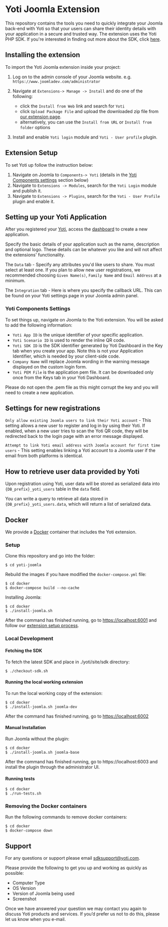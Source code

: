 # Yoti Joomla Extension

This repository contains the tools you need to quickly integrate your Joomla back-end with Yoti so that your users can share their identity details with your application in a secure and trusted way. The extension uses the Yoti PHP SDK. If you're interested in finding out more about the SDK, click [here](https://github.com/getyoti/yoti-php-sdk).

## Installing the extension

To import the Yoti Joomla extension inside your project:

1. Log on to the admin console of your Joomla website. e.g. `https://www.joomladev.com/administrator`
2. Navigate at `Extensions-> Manage -> Install` and do one of the following:

    * click the `Install from Web` link and search for `Yoti`
    * click `Upload Package File` and upload the downloaded zip file from [our extension page](https://extensions.joomla.org/extensions/extension/access-a-security/yoti/).
    * alternatively, you can use the `Install from URL` or `Install from folder` options

3. Install and enable `Yoti login` module and `Yoti - User profile` plugin.

## Extension Setup

To set Yoti up follow the instruction below:

1. Navigate on Joomla to `Components-> Yoti` (details in the [Yoti Components settings](#yoti-components-settings) section below)
2. Navigate to `Extensions -> Modules`, search for the `Yoti Login` module and publish it.
3. Navigate to `Extensions -> Plugins`, search for the `Yoti - User Profile` plugin and enable it.

## Setting up your Yoti Application

After you registered your [Yoti](https://www.yoti.com/), access the [dashboard](https://www.yoti.com/dashboard/login) to create a new application.

Specify the basic details of your application such as the name, description and optional logo. These details can be whatever you like and will not affect the extensions' functionality.

The `Data` tab - Specify any attributes you'd like users to share. You must select at least one. If you plan to allow new user registrations, we recommended choosing `Given Name(s)`, `Family Name` and `Email Address` at a minimum.

The `Integration` tab - Here is where you specify the callback URL. This can be found on your Yoti settings page in your Joomla admin panel.

### Yoti Components Settings

To set things up, navigate on Joomla to the Yoti extension.
You will be asked to add the following information:

* `Yoti App ID` is the unique identifier of your specific application.
* `Yoti Scenario ID` is used to render the inline QR code.
* `Yoti SDK ID` is the SDK identifier generated by Yoti Dashboard in the Key tab when you create your app. Note this is not your Application Identifier, which is needed by your client-side code.
* `Company Name` will replace Joomla wording in the warning message displayed on the custom login form.
* `Yoti PEM File` is the application pem file. It can be downloaded only once from the Keys tab in your Yoti Dashboard.

Please do not open the .pem file as this might corrupt the key and you will need to create a new application.

## Settings for new registrations

`Only allow existing Joomla users to link their Yoti account` - This setting allows a new user to register and log in by using their Yoti. If enabled, when a new user tries to scan the Yoti QR code, they will be redirected back to the login page with an error message displayed.

`Attempt to link Yoti email address with Joomla account for first time users` - This setting enables linking a Yoti account to a Joomla user if the email from both platforms is identical.

## How to retrieve user data provided by Yoti
Upon registration using Yoti, user data will be stored as serialized data into `{DB_prefix}_yoti_users` table in the `data` field.

You can write a query to retrieve all data stored in `{DB_prefix}_yoti_users.data`, which will return a list of serialized data.

## Docker

We provide a [Docker](https://docs.docker.com/) container that includes the Yoti extension.

### Setup

Clone this repository and go into the folder:

```shell
$ cd yoti-joomla
```

Rebuild the images if you have modified the `docker-compose.yml` file:

```shell
$ cd docker
$ docker-compose build --no-cache
```

Installing Joomla:

```shell
$ cd docker
$ ./install-joomla.sh
```

After the command has finished running, go to [https://localhost:6001](https://localhost:6001) 
and follow our [extension setup process](#extension-setup).

### Local Development

#### Fetching the SDK

To fetch the latest SDK and place in ./yoti/site/sdk directory:

```shell
$ ./checkout-sdk.sh
```

#### Running the local working extension

To run the local working copy of the extension:

```shell
$ cd docker
$ ./install-joomla.sh joomla-dev
```

After the command has finished running, go to <https://localhost:6002>

#### Manual Installation

Run Joomla without the plugin:

```shell
$ cd docker
$ ./install-joomla.sh joomla-base
```

After the command has finished running, go to https://localhost:6003 and install the plugin
through the administrator UI.

#### Running tests

```shell
$ cd docker
$ ./run-tests.sh
```

### Removing the Docker containers

Run the following commands to remove docker containers:

```shell
$ cd docker
$ docker-compose down
```

## Support

For any questions or support please email [sdksupport@yoti.com](mailto:sdksupport@yoti.com).

Please provide the following to get you up and working as quickly as possible:

- Computer Type
- OS Version
- Version of Joomla being used
- Screenshot

Once we have answered your question we may contact you again to discuss Yoti products and services. If you’d prefer us not to do this, please let us know when you e-mail.
